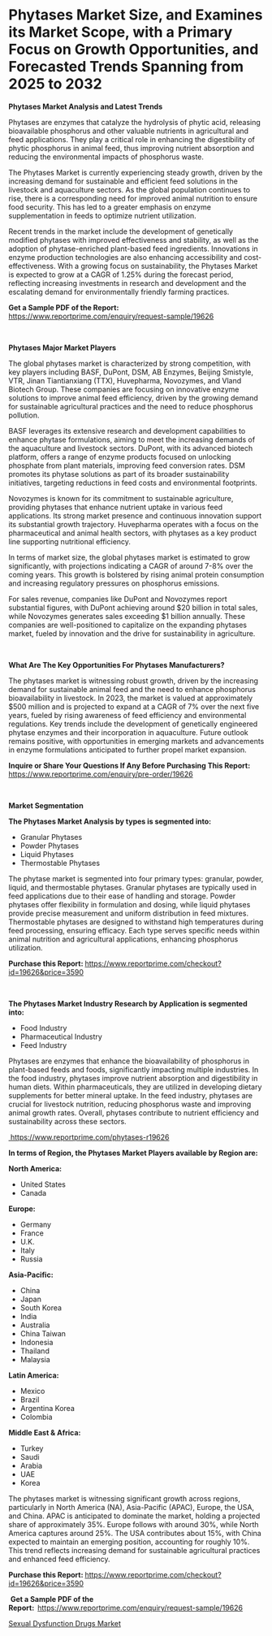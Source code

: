 <p><h1>Phytases Market Size, and Examines its Market Scope, with a Primary Focus on Growth Opportunities, and Forecasted Trends Spanning from 2025 to 2032</h1></p><p><strong>Phytases Market Analysis and Latest Trends</strong></p>
<p><p>Phytases are enzymes that catalyze the hydrolysis of phytic acid, releasing bioavailable phosphorus and other valuable nutrients in agricultural and feed applications. They play a critical role in enhancing the digestibility of phytic phosphorus in animal feed, thus improving nutrient absorption and reducing the environmental impacts of phosphorus waste.</p><p>The Phytases Market is currently experiencing steady growth, driven by the increasing demand for sustainable and efficient feed solutions in the livestock and aquaculture sectors. As the global population continues to rise, there is a corresponding need for improved animal nutrition to ensure food security. This has led to a greater emphasis on enzyme supplementation in feeds to optimize nutrient utilization.</p><p>Recent trends in the market include the development of genetically modified phytases with improved effectiveness and stability, as well as the adoption of phytase-enriched plant-based feed ingredients. Innovations in enzyme production technologies are also enhancing accessibility and cost-effectiveness. With a growing focus on sustainability, the Phytases Market is expected to grow at a CAGR of 1.25% during the forecast period, reflecting increasing investments in research and development and the escalating demand for environmentally friendly farming practices.</p></p>
<p><strong>Get a Sample PDF of the Report:&nbsp;</strong> <a href="https://www.reportprime.com/enquiry/request-sample/19626?utm_campaign=3357&utm_medium=2&utm_source=Github&utm_content=ia&utm_term=20032025&utm_id=phytases">https://www.reportprime.com/enquiry/request-sample/19626</a></p>
<p>&nbsp;</p>
<p><strong>Phytases Major Market Players</strong></p>
<p><p>The global phytases market is characterized by strong competition, with key players including BASF, DuPont, DSM, AB Enzymes, Beijing Smistyle, VTR, Jinan Tiantianxiang (TTX), Huvepharma, Novozymes, and Vland Biotech Group. These companies are focusing on innovative enzyme solutions to improve animal feed efficiency, driven by the growing demand for sustainable agricultural practices and the need to reduce phosphorus pollution.</p><p>BASF leverages its extensive research and development capabilities to enhance phytase formulations, aiming to meet the increasing demands of the aquaculture and livestock sectors. DuPont, with its advanced biotech platform, offers a range of enzyme products focused on unlocking phosphate from plant materials, improving feed conversion rates. DSM promotes its phytase solutions as part of its broader sustainability initiatives, targeting reductions in feed costs and environmental footprints.</p><p>Novozymes is known for its commitment to sustainable agriculture, providing phytases that enhance nutrient uptake in various feed applications. Its strong market presence and continuous innovation support its substantial growth trajectory. Huvepharma operates with a focus on the pharmaceutical and animal health sectors, with phytases as a key product line supporting nutritional efficiency.</p><p>In terms of market size, the global phytases market is estimated to grow significantly, with projections indicating a CAGR of around 7-8% over the coming years. This growth is bolstered by rising animal protein consumption and increasing regulatory pressures on phosphorus emissions.</p><p>For sales revenue, companies like DuPont and Novozymes report substantial figures, with DuPont achieving around $20 billion in total sales, while Novozymes generates sales exceeding $1 billion annually. These companies are well-positioned to capitalize on the expanding phytases market, fueled by innovation and the drive for sustainability in agriculture.</p></p>
<p>&nbsp;</p>
<p><strong>What Are The Key Opportunities For Phytases Manufacturers?</strong></p>
<p><p>The phytases market is witnessing robust growth, driven by the increasing demand for sustainable animal feed and the need to enhance phosphorus bioavailability in livestock. In 2023, the market is valued at approximately $500 million and is projected to expand at a CAGR of 7% over the next five years, fueled by rising awareness of feed efficiency and environmental regulations. Key trends include the development of genetically engineered phytase enzymes and their incorporation in aquaculture. Future outlook remains positive, with opportunities in emerging markets and advancements in enzyme formulations anticipated to further propel market expansion.</p></p>
<p><strong>Inquire or Share Your Questions If Any Before Purchasing This Report:</strong> <a href="https://www.reportprime.com/enquiry/pre-order/19626?utm_campaign=3357&utm_medium=2&utm_source=Github&utm_content=ia&utm_term=20032025&utm_id=phytases">https://www.reportprime.com/enquiry/pre-order/19626</a></p>
<p>&nbsp;</p>
<p><strong>Market Segmentation</strong></p>
<p><strong>The Phytases Market Analysis by types is segmented into:</strong></p>
<p><ul><li>Granular Phytases</li><li>Powder Phytases</li><li>Liquid Phytases</li><li>Thermostable Phytases</li></ul></p>
<p><p>The phytase market is segmented into four primary types: granular, powder, liquid, and thermostable phytases. Granular phytases are typically used in feed applications due to their ease of handling and storage. Powder phytases offer flexibility in formulation and dosing, while liquid phytases provide precise measurement and uniform distribution in feed mixtures. Thermostable phytases are designed to withstand high temperatures during feed processing, ensuring efficacy. Each type serves specific needs within animal nutrition and agricultural applications, enhancing phosphorus utilization.</p></p>
<p><strong>Purchase this Report:&nbsp;</strong><a href="https://www.reportprime.com/checkout?id=19626&price=3590&utm_campaign=3357&utm_medium=2&utm_source=Github&utm_content=ia&utm_term=20032025&utm_id=phytases">https://www.reportprime.com/checkout?id=19626&price=3590</a></p>
<p>&nbsp;</p>
<p><strong>The Phytases Market Industry Research by Application is segmented into:</strong></p>
<p><ul><li>Food Industry</li><li>Pharmaceutical Industry</li><li>Feed Industry</li></ul></p>
<p><p>Phytases are enzymes that enhance the bioavailability of phosphorus in plant-based feeds and foods, significantly impacting multiple industries. In the food industry, phytases improve nutrient absorption and digestibility in human diets. Within pharmaceuticals, they are utilized in developing dietary supplements for better mineral uptake. In the feed industry, phytases are crucial for livestock nutrition, reducing phosphorus waste and improving animal growth rates. Overall, phytases contribute to nutrient efficiency and sustainability across these sectors.</p></p>
<p><a href="https://www.reportprime.com/phytases-r19626?utm_campaign=3357&utm_medium=2&utm_source=Github&utm_content=ia&utm_term=20032025&utm_id=phytases">&nbsp;https://www.reportprime.com/phytases-r19626</a></p>
<p><strong>In terms of Region, the Phytases Market Players available by Region are:</strong></p>
<p>
    <p> <strong> North America: </strong>
        <ul>
            <li>United States</li>
            <li>Canada</li>
        </ul>
        </p> 
    <p> <strong> Europe: </strong>
        <ul>
            <li>Germany</li>
            <li>France</li>
            <li>U.K.</li>
            <li>Italy</li>
            <li>Russia</li>
        </ul>
        </p> 
    <p> <strong> Asia-Pacific: </strong>
        <ul>
            <li>China</li>
            <li>Japan</li>
            <li>South Korea</li>
            <li>India</li>
            <li>Australia</li>
            <li>China Taiwan</li>
            <li>Indonesia</li>
            <li>Thailand</li>
            <li>Malaysia</li>
        </ul>
        </p> 
    <p> <strong> Latin America: </strong>
        <ul>
            <li>Mexico</li>
            <li>Brazil</li>
            <li>Argentina Korea</li>
            <li>Colombia</li>
        </ul>
        </p> 
    <p> <strong> Middle East & Africa: </strong>
        <ul>
            <li>Turkey</li>
            <li>Saudi</li>
            <li>Arabia</li>
            <li>UAE</li>
            <li>Korea</li>
        </ul>
    </p>
    </p>
<p><p>The phytases market is witnessing significant growth across regions, particularly in North America (NA), Asia-Pacific (APAC), Europe, the USA, and China. APAC is anticipated to dominate the market, holding a projected share of approximately 35%. Europe follows with around 30%, while North America captures around 25%. The USA contributes about 15%, with China expected to maintain an emerging position, accounting for roughly 10%. This trend reflects increasing demand for sustainable agricultural practices and enhanced feed efficiency.</p></p>
<p><strong>Purchase this Report: </strong><a href="https://www.reportprime.com/checkout?id=19626&price=3590&utm_campaign=3357&utm_medium=2&utm_source=Github&utm_content=ia&utm_term=20032025&utm_id=phytases">https://www.reportprime.com/checkout?id=19626&price=3590</a></p>
<p>&nbsp;<strong>Get a Sample PDF of the Report:&nbsp;&nbsp;</strong><a href="https://www.reportprime.com/enquiry/request-sample/19626?utm_campaign=3357&utm_medium=2&utm_source=Github&utm_content=ia&utm_term=20032025&utm_id=phytases">https://www.reportprime.com/enquiry/request-sample/19626</a></p>
<p><strong></strong></p>
<p><p><a href="https://github.com/steegeneat/Market-Research-Report-List-1/blob/main/sexual-dysfunction-drugs-market.md?utm_campaign=3357&utm_medium=2&utm_source=Github&utm_content=ia&utm_term=20032025&utm_id=phytases">Sexual Dysfunction Drugs Market</a></p></p>